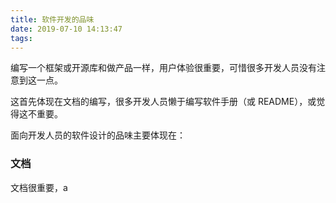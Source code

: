 ```yaml
---
title: 软件开发的品味
date: 2019-07-10 14:13:47
tags:
---
```


编写一个框架或开源库和做产品一样，用户体验很重要，可惜很多开发人员没有注意到这一点。

这首先体现在文档的编写，很多开发人员懒于编写软件手册（或 README），或觉得这不重要。

面向开发人员的软件设计的品味主要体现在：

### 文档

文档很重要，a